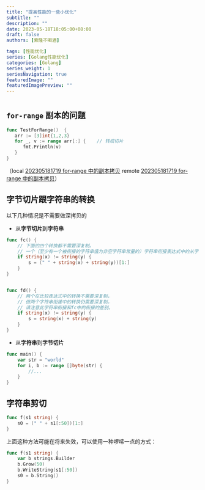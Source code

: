 ```yaml
---
title: "提高性能的一些小优化"
subtitle: ""
description: ""
date: 2023-05-18T18:05:00+08:00
draft: false
authors: [索隆不喝酒]

tags: [性能优化]
series: [Golang性能优化]
categories: [Golang]
series_weight: 1
seriesNavigation: true
featuredImage: ""
featuredImagePreview: ""
---
```

<!--more-->
#

## `for-range` 副本的问题

```go
func TestForRange()  {  
   arr := [3]int{1,2,3}  
   for _, v := range arr[:] {    // 转成切片
      fmt.Println(v)  
   }  
}
```

（local [202305181719 for-range 中的副本拷贝](content/posts/go/golang-why/202305181719%20for-range%20中的副本拷贝.md) remote [202305181719 for-range 中的副本拷贝](http://honghuiqiang.com/202305181719-for-range-%E4%B8%AD%E7%9A%84%E5%89%AF%E6%9C%AC%E6%8B%B7%E8%B4%9D)）

## 字节切片跟字符串的转换

以下几种情况是不需要做深拷贝的

- 从**字节切片**到**字符串**
```go {hl_lines=[5,14]}
func fc() {
	// 下面的四个转换都不需要深复制。
	// 一个（至少有一个被衔接的字符串值为非空字符串常量的）字符串衔接表达式中的从字节切片到字符串的转换不需要深拷贝
	if string(x) != string(y) {
		s = (" " + string(x) + string(y))[1:]
	}
}


func fd() {
	// 两个在比较表达式中的转换不需要深复制，
	// 但两个字符串衔接中的转换仍需要深复制。
	// 请注意此字符串衔接和fc中的衔接的差别。
	if string(x) != string(y) {
		s = string(x) + string(y)
	}
}

```

- 从**字符串**到**字节切片**
```go {hl_lines=[3]}
func main() {
	var str = "world"
	for i, b := range []byte(str) {
		//...
	}
}
```

## 字符串剪切

```go
func f(s1 string) {
	s0 = (" " + s1[:50])[1:]
}
```
上面这种方法可能在将来失效，可以使用一种啰嗦一点的方式：

```go
func f(s1 string) {
	var b strings.Builder
	b.Grow(50)
	b.WriteString(s1[:50])
	s0 = b.String()
}
```

